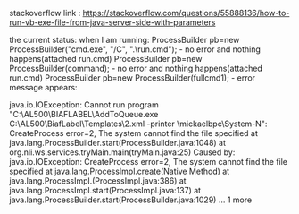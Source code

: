 stackoverflow link : https://stackoverflow.com/questions/55888136/how-to-run-vb-exe-file-from-java-server-side-with-parameters

the current status:
when I am running: 
ProcessBuilder pb=new ProcessBuilder("cmd.exe", "/C", ".\\run.cmd"); - no error and nothing happens(attached run.cmd)
ProcessBuilder pb=new ProcessBuilder(command); - no error and nothing happens(attached run.cmd)
ProcessBuilder pb=new ProcessBuilder(fullcmd1); - error message appears:

java.io.IOException: Cannot run program "C:\AL500\BIAFLABEL\AddToQueue.exe C:\AL500\BiafLabel\Templates\2.xml -printer \\mickaelbpc\System-N": CreateProcess error=2, The system cannot find the file specified
	at java.lang.ProcessBuilder.start(ProcessBuilder.java:1048)
	at org.nli.ws.services.tryMain.main(tryMain.java:25)
Caused by: java.io.IOException: CreateProcess error=2, The system cannot find the file specified
	at java.lang.ProcessImpl.create(Native Method)
	at java.lang.ProcessImpl.<init>(ProcessImpl.java:386)
	at java.lang.ProcessImpl.start(ProcessImpl.java:137)
	at java.lang.ProcessBuilder.start(ProcessBuilder.java:1029)
	... 1 more
